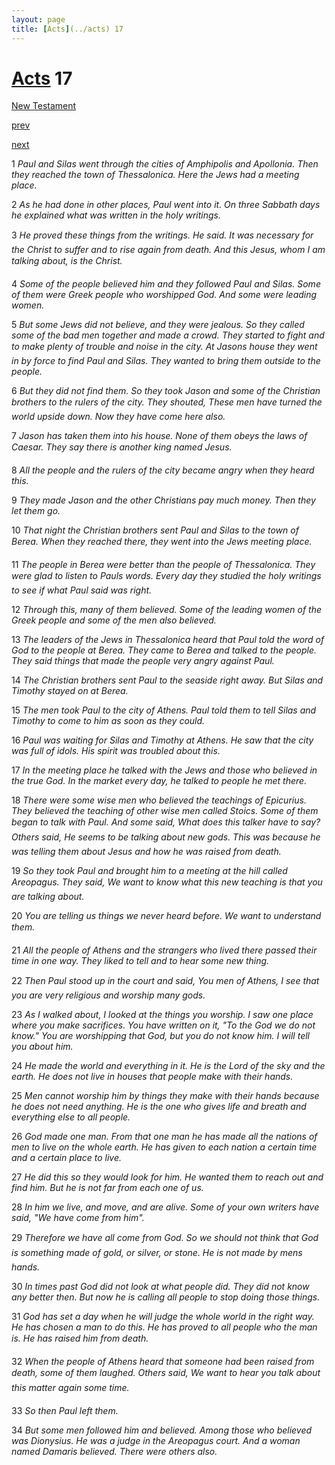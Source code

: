 ```yaml
---
layout: page
title: [Acts](../acts) 17
---
```


# [Acts](../acts) 17

[New Testament](/new-testament)


[prev](acts-16.html)


[next](acts-18.html)

1 _Paul and Silas went through the cities of Amphipolis and Apollonia. Then they reached the town of Thessalonica. Here the Jews had a meeting place._

2 _As he had done in other places, Paul went into it. On three Sabbath days he explained what was written in the holy writings._

3 _He proved these things from the writings. He said. It was necessary for the Christ to suffer and to rise again from death. And this Jesus, whom I am talking about, is the Christ._

4 _Some of the people believed him and they followed Paul and Silas. Some of them were Greek people who worshipped God. And some were leading women._

5 _But some Jews did not believe, and they were jealous. So they called some of the bad men together and made a crowd. They started to fight and to make plenty of trouble and noise in the city. At Jasons house they went in by force to find Paul and Silas. They wanted to bring them outside to the people._

6 _But they did not find them. So they took Jason and some of the Christian brothers to the rulers of the city. They shouted, These men have turned the world upside down. Now they have come here also._

7 _Jason has taken them into his house. None of them obeys the laws of Caesar. They say there is another king named Jesus._

8 _All the people and the rulers of the city became angry when they heard this._

9 _They made Jason and the other Christians pay much money. Then they let them go._

10 _That night the Christian brothers sent Paul and Silas to the town of Berea. When they reached there, they went into the Jews meeting place._

11 _The people in Berea were better than the people of Thessalonica. They were glad to listen to Pauls words. Every day they studied the holy writings to see if what Paul said was right._

12 _Through this, many of them believed. Some of the leading women of the Greek people and some of the men also believed._

13 _The leaders of the Jews in Thessalonica heard that Paul told the word of God to the people at Berea. They came to Berea and talked to the people. They said things that made the people very angry against Paul._

14 _The Christian brothers sent Paul to the seaside right away. But Silas and Timothy stayed on at Berea._

15 _The men took Paul to the city of Athens. Paul told them to tell Silas and Timothy to come to him as soon as they could._

16 _Paul was waiting for Silas and Timothy at Athens. He saw that the city was full of idols.  His spirit was troubled about this._

17 _In the meeting place he talked with the Jews and those who believed in the true God. In the market every day, he talked to people he met there._

18 _There were some wise men who believed the teachings of Epicurius. They believed the teaching of other wise men called Stoics. Some of them began to talk with Paul. And some said, What does this talker have to say? Others said, He seems to be talking about new gods. This was because he was telling them about Jesus and how he was raised from death._

19 _So they took Paul and brought him to a meeting at the hill called Areopagus. They said,  We want to know what this new teaching is that you are talking about._

20 _You are telling us things we never heard before. We want to understand them._

21 _All the people of Athens and the strangers who lived there passed their time in one way.  They liked to tell and to hear some new thing._

22 _Then Paul stood up in the court and said, You men of Athens, I see that you are very religious and worship many gods._

23 _As I walked about, I looked at the things you worship. I saw one place where you make sacrifices. You have written on it, "To the God we do not know." You are worshipping that God, but you do not know him. I will tell you about him._

24 _He made the world and everything in it. He is the Lord of the sky and the earth. He does not live in houses that people make with their hands._

25 _Men cannot worship him by things they make with their hands because he does not need anything. He is the one who gives life and breath and everything else to all people._

26 _God made one man. From that one man he has made all the nations of men to live on the whole earth. He has given to each nation a certain time and a certain place to live._

27 _He did this so they would look for him. He wanted them to reach out and find him. But he is not far from each one of us._

28 _In him we live, and move, and are alive. Some of your own writers have said, "We have come from him"._

29 _Therefore we have all come from God. So we should not think that God is something made of gold, or silver, or stone. He is not made by mens hands._

30 _In times past God did not look at what people did. They did not know any better then.  But now he is calling all people to stop doing those things._

31 _God has set a day when he will judge the whole world in the right way. He has chosen a man to do this. He has proved to all people who the man is. He has raised him from death._

32 _When the people of Athens heard that someone had been raised from death, some of them laughed. Others said, We want to hear you talk about this matter again some time._

33 _So then Paul left them._

34 _But some men followed him and believed. Among those who believed was Dionysius. He was a judge in the Areopagus court. And a woman named Damaris believed. There were others also._

